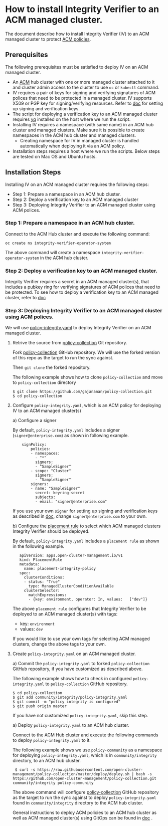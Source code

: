 
# How to install Integrity Verifier to an ACM managed cluster.

The document describe how to install Integrity Verifier (IV) to an ACM managed cluster to protect [ACM policies](https://github.com/open-cluster-management/policy-collection). 

## Prerequisites

The following prerequisites must be satisfied to deploy IV on an ACM managed cluster. 

- An [ACM]((https://www.redhat.com/en/technologies/management/advanced-cluster-management)) hub cluster with one or more managed cluster attached to it and cluster admin access to the cluster to use `oc` or `kubectl` command.
- IV requires a pair of keys for signing and verifying signatures of ACM polices that need to be protected in a managed cluster. IV supports X509 or PGP key for signing/verifying resources. Refer to [doc](../README_VERIFICATION_KEY_SETUP.md) for setting up signing and verification keys. 
- The script for deploying a verification key to an ACM managed cluster requires [yq](https://github.com/mikefarah/yq) installed on the host where we run the script.
- Installing IV requires a namespace (with same name) in an ACM hub cluster and managed clusters. Make sure it is possible to create namespaces in the ACM hub cluster and managed clusters.
  - Creating namespace for IV in managed cluster is handled automatically when deploying it via an ACM policy.   
- Installation steps requires a host where we run the scripts.  Below steps are tested on Mac OS and Ubuntu hosts.   

## Installation Steps

Installing IV on an ACM managed cluster requires the following steps:
- Step 1: Prepare a namespace in an ACM hub cluster. 
- Step 2: Deploy a verification key to an ACM managed cluster
- Step 3: Deploying Integrity Verifier to an ACM managed cluster using ACM polices.

### Step 1: Prepare a namespace in an ACM hub cluster. 
Connect to the ACM Hub cluster and execute the following command:

```
oc create ns integrity-verifier-operator-system
```
The above command will create a namespace `integrity-verifier-operator-system` in the ACM hub cluster.

### Step 2:  Deploy a verification key to an ACM managed cluster. 
   
   Integrity Verifier requires a secret in an ACM managed cluster(s), that includes a pubkey ring for verifying signatures of ACM polices that need to be protected. 
   To see how to deploy a verification key to an ACM managed cluster, refer to [doc](README_SETUP_KEY_RING_ACM_ENV.md)
    


### Step 3: Deploying Integrity Verifier to an ACM managed cluster using ACM polices.
   
   We will use [policy-integrity.yaml](https://github.com/open-cluster-management/policy-collection/blob/master/community/integrity/policy-integrity.yaml) to deploy Integrity Verifier on an ACM managed cluster.
   
   
 1. Retrive the source from [policy-collection](https://github.com/open-cluster-management/policy-collection) Git repository.
   
      Fork [policy-collection](https://github.com/open-cluster-management/policy-collection) GitHub repository. We will use the forked version of this repo as the target to run the sync against. 
   
      Then `git clone` the forked repository.

      The following example shows how to clone `policy-collection` and move to `policy-collection` directory
       ```
       $ git clone https://github.com/gajananan/policy-collection.git
       $ cd policy-collection
       ```
  2. Configure `policy-integrity.yaml`, which is an ACM policy for deploying IV to an ACM managed cluster(s)
    
        a)  Configure a signer

        By default, `policy-integrity.yaml` includes a signer (`signer@enterprise.com`) as shown in following example.
      
        ``` 
            signPolicy:
                policies:
                - namespaces:
                  - "*"
                  signers:
                  - "SampleSigner"
                - scope: "Cluster"
                  signers:
                  - "SampleSigner"
                signers:
                - name: "SampleSigner"
                  secret: keyring-secret
                  subjects:
                  - email: "signer@enterprise.com"
        ```
        If you use your own `signer` for setting up signing and verification keys as described in [doc](../README_VERIFICATION_KEY_SETUP.md), change `signer@enterprise.com` to your own.

     b)  Configure the [placement rule](https://github.com/open-cluster-management/policy-collection) to select which ACM managed clusters Integrity Verifier should be deployed.  

      By default, `policy-integrity.yaml` includes a `placement rule` as shown in the following example. 

      ```
         apiVersion: apps.open-cluster-management.io/v1
         kind: PlacementRule
         metadata:
           name: placement-integrity-policy
         spec:
           clusterConditions:
           - status: "True"
             type: ManagedClusterConditionAvailable
           clusterSelector:
             matchExpressions:
             - {key: environment, operator: In, values:   ["dev"]}
      ```   
      The above `placement rule` configures that Integrity Verifier to be deployed to an ACM managed cluster(s) with tags: 
        - key: `environment` 
        - values: `dev`

      If you would like to use your own tags for selecting ACM managed clusters, change the above tags to your own.

  3. Create `policy-integrity.yaml` on an ACM managed cluster.
  
      a)  Commit the `policy-integrity.yaml` to forked `policy-collection` GitHub repository, if you have customized as described above.

      The following example shows how to check in configured `policy-integrity.yaml` to `policy-collection` GitHub repository.

       ```
       $ cd policy-collection
       $ git add community/integrity/policy-integrity.yaml
       $ git commit -m "policy integrity is configured"
       $ git push origin master
       ```

       If you have not customized `policy-integrity.yaml`, skip this step.
        
      a)  Deploy `policy-integrity.yaml` to an ACM hub cluster.

      Connect to the ACM Hub cluster and execute the following commands to deploy `policy-integrity.yaml` to it.

       The following example shows we use `policy-community` as a namespace for deploying `policy-integrity.yaml`, which is in `community/integrity` directory, to an ACM hub cluster.  
        
       ```
        $ curl -s https://raw.githubusercontent.com/open-cluster-management/policy-collection/master/deploy/deploy.sh | bash -s  https://github.com/open-cluster-management/policy-collection.git community/integrity policy-community
       ``` 
      
       The above command will configure [policy-collection](https://github.com/open-cluster-management/policy-collection) GitHub repository as the target to run the sync against to deploy `policy-integrity.yaml` found in `community/integrity` directory to the ACM hub cluster.
    
      General instructions to deploy ACM policies to an ACM hub cluster as well as ACM managed cluster(s) using GitOps can be found in [doc](https://github.com/open-cluster-management/policy-collection) .